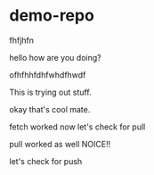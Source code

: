 # demo-repo
fhfjhfn

hello how are you doing?

ofhfhhfdhfwhdfhwdf

This is trying out stuff.

okay that's cool mate.

fetch worked now let's check for pull

pull worked as well NOICE!!

let's check for push

